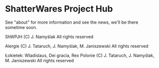 # ShatterWares Project Hub

See "about" for more information and see the news, we'll be there sometime soon.

ShWPJH
(C) J. Namyślak
All rights reserved

Alergie
(C) J. Tataruch, J. Namyślak, M. Janiszewski
All rights reserved

Łokietek: Wladislaus, Dei gracia, Rex Polonie
(C) J. Tataruch, J. Namyślak, M. Janiszewski
All rights reserved
